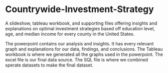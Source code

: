 # Countrywide-Investment-Strategy
A slideshow, tableau workbook, and supporting files offering insights and explanations on optimal investment strategies based off education level, age, and median income for every county in the United States.

The powerpoint contains our analysis and insights. It has every relevant graph and explanations for our data, findings, and conclusions. The Tableau workbook is where we generated all the graphs used in the powerpoint. The excel file is our final data source. The SQL file is where we combined sperate datasets to make the final dataset.
